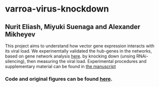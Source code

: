# varroa-virus-knockdown
## Nurit Eliash, Miyuki Suenaga and Alexander Mikheyev

This project aims to understand how vector gene expression interacts with its viral load.
We experinemtally validated the hub-genes in the networks, based on gene network analysis [here](https://nurit-eliash.github.io/varroa-virus-networks/).
by knocking down (unsing RNAi-silencing), then measuring the viral load. 
Experimental procedures and supplementary material can be found in [the manuscript](___)

### Code and original figures can be found [here](https://nurit-eliash.github.io/varroa-virus-knockdown/).
